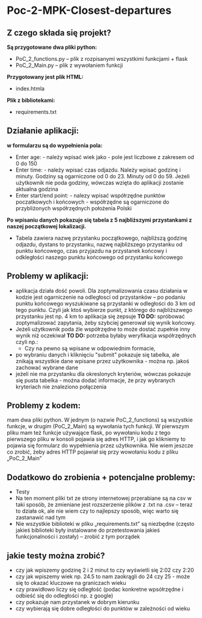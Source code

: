 # Poc-2-MPK-Closest-departures

## Z czego składa się projekt?
**Są przygotowane dwa pliki python:**
- PoC_2_functions.py – plik z rozpisanymi wszystkimi funkcjami + flask
- PoC_2_Main.py – plik z wywołaniem funkcji

**Przygotowany jest plik HTML:**
- index.htmla

**Plik z bibliotekami:** 
- requirements.txt


## Działanie aplikacji:
**w formularzu są do wypełnienia pola:**
- Enter age: - należy wpisać wiek jako - pole jest liczbowe z zakresem od 0 do 150
- Enter time: - należy wpisać czas odjazdu. Należy wpisać godzinę i minuty. Godziny są ogarniczone od 0 do 23. Minuty od 0 do 59. Jeżeli użytkownik nie poda godziny, wówczas wzięta do aplikacji zostanie aktualna godzina
- Enter start/end point: - nalezy wpisać współrzędne punktów poczatkowych i końcowych - współrzędne są ogarniczone do przybliżonych współrzędnych położenia Polski

**Po wpisaniu danych pokazuje się tabela z 5 najbliższymi przystankami z naszej początkowej lokalizacji.**
- Tabela zawiera nazwę przystanku początkowego, najbliższą godzinę odjazdu, dystans to przystanku, nazwę najbliższego przystanku od punktu końcowego, czas przyjazdu na przystanek końcowy i odkległości naszego punktu końcowego od przystanku końcowego
 
## Problemy w aplikacji:

-	aplikacja działa dość powoli. Dla zoptymalizowania czasu działania w kodzie jest ogarniczenie na odległosci od przystanków – po podaniu punktu końcowego wyszukiwane są przystanki w odległości do 3 km od tego punktu. Czyli jak ktoś wybierze punkt, z którego do najbliższwego przystanku jest np. 4 km to aplikacja się zepsuje
**TO DO:** spróbować zoptymalizować zapytania, żeby szybciej generował się wynik końcowy. 
-	Jeżeli użytkownik poda źle współrzędne to może dostać zupełnie inny wynik niż oczekiwał
**TO DO:** potrzeba byłaby weryfikacja współrzędnych czyli np.:
      - Czy na pewno są wpisane w odpowiednim formacie, 
- po wybraniu danych i kliknięciu "submit" pokazuje się tabelka, ale znikają wszystkie dane wpisane przez użytkownika - można np. jakoś zachować wybrane dane
- jeżeli nie ma przystanku dla okreslonych kryteriów, wówczas pokazuje się pusta tabelka - można dodać informacje, że przy wybranych kryteriach nie znaleziono połączenia

## Problemy z kodem:
mam dwa pliki python. W jednym (o nazwie PoC_2_functions) są wszystkie funkcje, w drugim (PoC_2_Main) są wywołania tych funkcji. W pierwszym pliku mam też funkcje używające flask, po wywołaniu kodu z tego pierwszego pliku w konsoli pojawia się adres HTTP, i jak go klikniemy to pojawia się formularz do wypełnienia przez użytkownika. Nie wiem jeszcze co zrobić, żeby adres HTTP pojawiał się przy wowołaniu kodu z pliku „PoC_2_Main”


## Dodatkowo do zrobienia + potencjalne problemy:
-	Testy
-	Na ten moment pliki txt ze strony internetowej przerabiane są na csv w taki sposób, że zmieniane jest rozszerzenie plików z .txt na .csv – teraz to działa ok, ale nie wiem czy to najlepszy sposób, więc warto się zastanawić nad tym
-	Nie wszystkie biblioteki w pliku „requirements.txt” są niezbędne (często jakieś biblioteki były instalowane do przetestowania jakieś funkcjonalności i zostały) – zrobić z tym porządek


## jakie testy można zrobić?
-	czy jak wpiszemy godzinę 2 i 2 minut to czy wyświetli się 2:02 czy 2:20
-	czy jak wpiszemy wiek np. 24.5 to nam zaokrągli do 24 czy 25 - może się to okazać kluczowe na graniczach wieku
-	czy prawidłowo liczy się odległość (podac konkretne wpsółrzędne i odbieść się do odległości np. z google)
-	czy pokazuje nam przystanek w dobrym kierunku
-	czy wybierają się dobre odległości do punktów w zależności od wieku 
